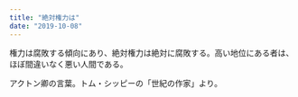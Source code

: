 ```yaml
---
title: "絶対権力は"
date: "2019-10-08"
---
```


権力は腐敗する傾向にあり、絶対権力は絶対に腐敗する。高い地位にある者は、ほぼ間違いなく悪い人間である。

アクトン卿の言葉。トム・シッピーの「世紀の作家」より。
